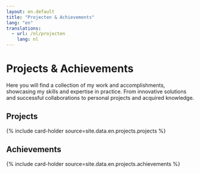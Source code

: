 ```yaml
---
layout: en.default
title: "Projecten & Achievements"
lang: "en"
translations:
  - url: /nl/projecten
    lang: nl
---
```


# Projects & Achievements

Here you will find a collection of my work and accomplishments, showcasing my skills and expertise in practice. From innovative solutions and successful collaborations to personal projects and acquired knowledge.

## Projects

{% include card-holder source=site.data.en.projects.projects %}

## Achievements

{% include card-holder source=site.data.en.projects.achievements %}